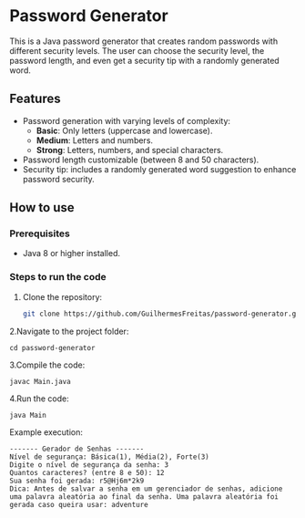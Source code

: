 # Password Generator

This is a Java password generator that creates random passwords with different security levels. The user can choose the security level, the password length, and even get a security tip with a randomly generated word.

## Features
- Password generation with varying levels of complexity:
  - **Basic**: Only letters (uppercase and lowercase).
  - **Medium**: Letters and numbers.
  - **Strong**: Letters, numbers, and special characters.
- Password length customizable (between 8 and 50 characters).
- Security tip: includes a randomly generated word suggestion to enhance password security.

## How to use

### Prerequisites
- Java 8 or higher installed.

### Steps to run the code

1. Clone the repository:
   ```bash
   git clone https://github.com/GuilhermesFreitas/password-generator.git


2.Navigate to the project folder:

```cd password-generator```

3.Compile the code:

```javac Main.java```

4.Run the code:

    java Main

Example execution:
```
------- Gerador de Senhas -------
Nível de segurança: Básica(1), Média(2), Forte(3)
Digite o nível de segurança da senha: 3
Quantos caracteres? (entre 8 e 50): 12
Sua senha foi gerada: r5@Hj6m*2k9
Dica: Antes de salvar a senha em um gerenciador de senhas, adicione uma palavra aleatória ao final da senha. Uma palavra aleatória foi gerada caso queira usar: adventure

